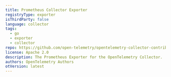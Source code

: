 ```yaml
---
title: Prometheus Collector Exporter
registryType: exporter
isThirdParty: false
language: collector
tags:
  - go
  - exporter
  - collector
repo: https://github.com/open-telemetry/opentelemetry-collector-contrib/tree/main/exporter/prometheusexporter
license: Apache 2.0
description: The Prometheus Exporter for the OpenTelemetry Collector.
authors: OpenTelemetry Authors
otVersion: latest
---
```

